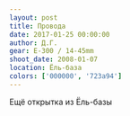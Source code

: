 ```yaml
---
layout: post
title: Провода
date: 2017-01-25 00:00:00
author: Д.Г.
gear: E-300 / 14-45mm
shoot_date: 2008-01-07
location: Ёль-база
colors: ['000000', '723a94']
---
```


Ещё открытка из Ёль-базы
